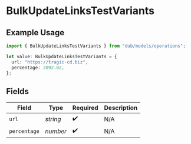 # BulkUpdateLinksTestVariants

## Example Usage

```typescript
import { BulkUpdateLinksTestVariants } from "dub/models/operations";

let value: BulkUpdateLinksTestVariants = {
  url: "https://tragic-cd.biz",
  percentage: 2092.02,
};
```

## Fields

| Field              | Type               | Required           | Description        |
| ------------------ | ------------------ | ------------------ | ------------------ |
| `url`              | *string*           | :heavy_check_mark: | N/A                |
| `percentage`       | *number*           | :heavy_check_mark: | N/A                |